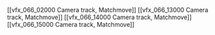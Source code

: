 [[vfx_066_02000 Camera track, Matchmove]]
[[vfx_066_13000 Camera track, Matchmove]]
[[vfx_066_14000 Camera track, Matchmove]]
[[vfx_066_15000 Camera track, Matchmove]]

